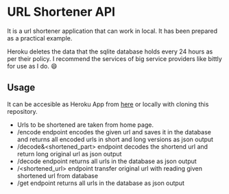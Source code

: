 # URL Shortener API

It is a url shortener application that can work in local. 
It has been prepared as a practical example. <br>

Heroku deletes the data that the sqlite database holds every 24 hours as per their policy. I recommend the services of big service providers like bittly for use as I do. :smile:
## Usage 

It can be accesible as Heroku App from [here](https://urlshortenerr.herokuapp.com/) or locally with cloning this repository.

- Urls to be shortened are taken from home page.
- /encode endpoint encodes the given url and saves it in the database and returns all encoded urls in short and long versions as json output
- /decode&<shortened_part> endpoint decodes the shortend url and return long original url as json output
- /decode endpoint returns all urls in the database as json output
- /<shortened_url> endpoint transfer original url with reading given shortened url from database
- /get endpoint returns all urls in the database as json output



